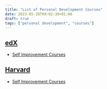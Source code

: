 ```yaml
---
title: "List of Personal Development Courses"
date: 2023-05-28T09:02:39+01:00
draft: true
tags: ["personal development", "courses"]
---
```

## [edX](https://www.edx.org/)
- [Self Improvement Courses](https://www.edx.org/learn/self-improvement/)

## [Harvard](https://pll.harvard.edu/)
- [Self Improvement Courses](https://pll.harvard.edu/subject/self-improvement/)
